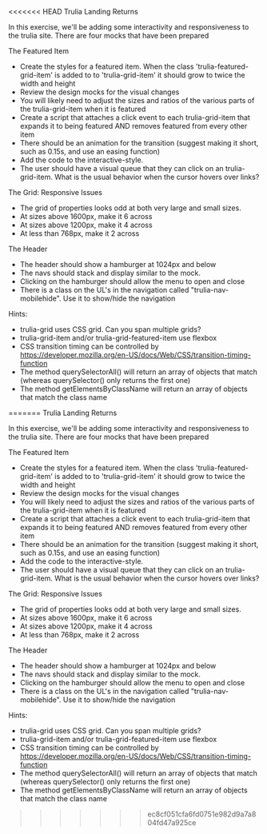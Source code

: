 <<<<<<< HEAD
Trulia Landing Returns

In this exercise, we'll be adding some interactivity and responsiveness to the trulia site.  There are four mocks that have been prepared

The Featured Item
* Create the styles for a featured item. When the class 'trulia-featured-grid-item' is added to to 'trulia-grid-item' it should grow to twice the width and height 
* Review the design mocks for the visual changes
* You will likely need to adjust the sizes and ratios of the various parts of the trulia-grid-item when it is featured
* Create a script that attaches a click event to each trulia-grid-item that expands it to being featured AND removes featured from every other item
* There should be an animation for the transition (suggest making it short, such as 0.15s, and use an easing function)
* Add the code to the interactive-style.
* The user should have a visual queue that they can click on an trulia-grid-item. What is the usual behavior when the cursor hovers over links?

The Grid: Responsive Issues
* The grid of properties looks odd at both very large and small sizes.
* At sizes above 1600px, make it 6 across
* At sizes above 1200px, make it 4 across
* At less than 768px, make it 2 across

The Header
* The header should show a hamburger at 1024px and below
* The navs should stack and display similar to the mock.
* Clicking on the hamburger should allow the menu to open and close
* There is a class on the UL's in the navigation called "trulia-nav-mobilehide".  Use it to show/hide the navigation




Hints:
* trulia-grid uses CSS grid.  Can you span multiple grids?
* trulia-grid-item and/or trulia-grid-featured-item use flexbox
* CSS transition timing can be controlled by https://developer.mozilla.org/en-US/docs/Web/CSS/transition-timing-function
* The method querySelectorAll() will return an array of objects that match (whereas querySelector() only returns the first one)
* The method getElementsByClassName will return an array of objects that match the class name


=======
Trulia Landing Returns

In this exercise, we'll be adding some interactivity and responsiveness to the trulia site.  There are four mocks that have been prepared

The Featured Item
* Create the styles for a featured item. When the class 'trulia-featured-grid-item' is added to to 'trulia-grid-item' it should grow to twice the width and height 
* Review the design mocks for the visual changes
* You will likely need to adjust the sizes and ratios of the various parts of the trulia-grid-item when it is featured
* Create a script that attaches a click event to each trulia-grid-item that expands it to being featured AND removes featured from every other item
* There should be an animation for the transition (suggest making it short, such as 0.15s, and use an easing function)
* Add the code to the interactive-style.
* The user should have a visual queue that they can click on an trulia-grid-item. What is the usual behavior when the cursor hovers over links?

The Grid: Responsive Issues
* The grid of properties looks odd at both very large and small sizes.
* At sizes above 1600px, make it 6 across
* At sizes above 1200px, make it 4 across
* At less than 768px, make it 2 across

The Header
* The header should show a hamburger at 1024px and below
* The navs should stack and display similar to the mock.
* Clicking on the hamburger should allow the menu to open and close
* There is a class on the UL's in the navigation called "trulia-nav-mobilehide".  Use it to show/hide the navigation




Hints:
* trulia-grid uses CSS grid.  Can you span multiple grids?
* trulia-grid-item and/or trulia-grid-featured-item use flexbox
* CSS transition timing can be controlled by https://developer.mozilla.org/en-US/docs/Web/CSS/transition-timing-function
* The method querySelectorAll() will return an array of objects that match (whereas querySelector() only returns the first one)
* The method getElementsByClassName will return an array of objects that match the class name


>>>>>>> ec8cf051cfa6fd0751e982d9a7a804fd47a925ce
